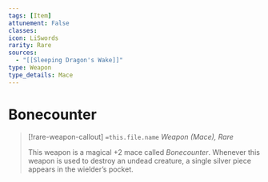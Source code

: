 ```yaml
---
tags: [Item]
attunement: False
classes: 
icon: LiSwords
rarity: Rare
sources:
  - "[[Sleeping Dragon's Wake]]"
type: Weapon
type_details: Mace
---
```

# Bonecounter
>[!rare-weapon-callout] `=this.file.name`
>*Weapon (Mace), Rare*
>
>This weapon is a magical +2 mace called *Bonecounter*. Whenever this weapon is used to destroy an undead creature, a single silver piece appears in the wielder’s pocket.
>
>
